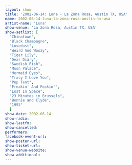 ```yaml
---
layout: show
title: '2002-06-14: Luna - La Zona Rosa, Austin TX, USA'
name: 2002-06-14-luna-la-zona-rosa-austin-tx-usa
artist-name: 'Luna'
show-venue: 'La Zona Rosa, Austin TX, USA'
show-setlist: [
  "Chinatown",
  "Black Champagne",
  "Lovedust",
  "Weird And Woozy",
  "Tiger Lily",
  "Dear Diary",
  "Swedish Fish",
  "Moon Palace",
  "Mermaid Eyes",
  "Tracy I Love You",
  "Pup Tent",
  "Freakin' And Peakin'",
  "Lost In Space",
  "23 Minutes in Brussels",
  "Bonnie and Clyde",
  "1995"
  ]
show-date: 2002-06-14
show-radio: 
show-lastfm: 
show-cancelled: 
performers: 
facebook-event-url: 
show-poster-url: 
show-ticket-url: 
show-venue-website: 
show-additional: 
---
```


